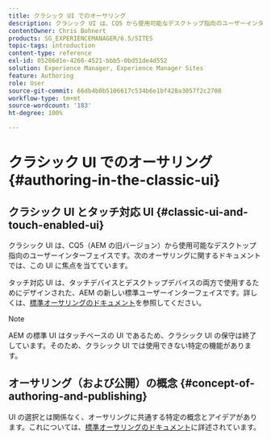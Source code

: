 ```yaml
---
title: クラシック UI でのオーサリング
description: クラシック UI は、CQ5 から使用可能なデスクトップ指向のユーザーインターフェイスです。次のオーサリングに関するドキュメントでは、この UI に焦点を当てています。タッチベースの UI は、タッチデバイスとデスクトップデバイスの両方で使用するためにデザインされた、AEM 用の新しい標準ユーザーインターフェイスです。詳しくは、標準オーサリングのドキュメントを参照してください。
contentOwner: Chris Bohnert
products: SG_EXPERIENCEMANAGER/6.5/SITES
topic-tags: introduction
content-type: reference
exl-id: 05286d1e-4266-4521-bbb5-0bd51de4d552
solution: Experience Manager, Experience Manager Sites
feature: Authoring
role: User
source-git-commit: 66db4b0b5106617c534b6e1bf428a3057f2c2708
workflow-type: tm+mt
source-wordcount: '183'
ht-degree: 100%

---
```


# クラシック UI でのオーサリング {#authoring-in-the-classic-ui}

## クラシック UI とタッチ対応 UI {#classic-ui-and-touch-enabled-ui}

クラシック UI は、CQ5（AEM の旧バージョン）から使用可能なデスクトップ指向のユーザーインターフェイスです。次のオーサリングに関するドキュメントでは、この UI に焦点を当てています。

タッチ対応 UI は、タッチデバイスとデスクトップデバイスの両方で使用するためにデザインされた、AEM の新しい標準ユーザーインターフェイスです。詳しくは、[標準オーサリングのドキュメント](/help/sites-authoring/author.md)を参照してください。

>[!NOTE]
>
>AEM の標準 UI はタッチベースの UI であるため、クラシック UI の保守は終了しています。そのため、クラシック UI では使用できない特定の機能があります。

## オーサリング（および公開）の概念 {#concept-of-authoring-and-publishing}

UI の選択とは関係なく、オーサリングに共通する特定の概念とアイデアがあります。これについては、[標準オーサリングのドキュメント](/help/sites-authoring/author.md#concept-of-authoring-and-publishing)に詳述されています。
